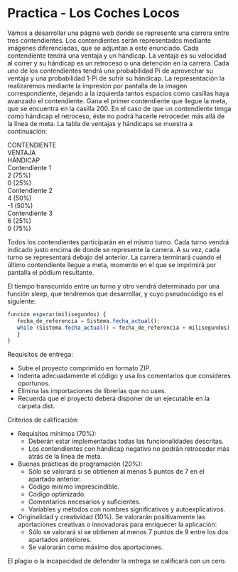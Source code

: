 # Practica - Los Coches Locos

Vamos a desarrollar una página web donde se represente una carrera entre tres contendientes.
Los contendientes serán representados mediante imágenes diferenciadas, que se adjuntan a este enunciado.
Cada contendiente tendrá una ventaja y un hándicap. La ventaja es su velocidad al correr y su hándicap es un retroceso o una detención en la carrera. Cada uno de los contendientes tendrá una probabilidad Pi de aprovechar su ventaja y una probabilidad 1-Pi de sufrir su hándicap.
La representación la realizaremos mediante la impresión por pantalla de la imagen correspondiente, dejando a la izquierda tantos espacios como casillas haya avanzado el contendiente. Gana el primer contendiente que llegue la meta, que se encuentra en la casilla 200.
En el caso de que un contendiente tenga como hándicap el retroceso, éste no podrá hacerle retroceder más allá de la línea de meta.
La tabla de ventajas y hándicaps se muestra a continuación:

CONTENDIENTE  
VENTAJA  
HÁNDICAP  
Contendiente 1  
2 (75%)  
0 (25%)  
Contendiente 2  
4 (50%)  
-1 (50%)  
Contendiente 3  
6 (25%)  
0 (75%)  

Todos los contendientes participarán en el mismo turno. Cada turno vendrá indicado justo encima de donde se represente la carrera. A su vez, cada turno se representará debajo del anterior.
La carrera terminará cuando el último contendiente llegue a meta, momento en el que se imprimirá por pantalla el pódium resultante.

El tiempo transcurrido entre un turno y otro vendrá determinado por una función sleep, que tendremos que desarrollar, y cuyo pseudocódigo es el siguiente:

```javascript
función esperar(milisegundos) {
   fecha_de_referencia = Sistema.fecha_actual();
   while (Sistema.fecha_actual() < fecha_de_referencia + milisegundos) {
   }
}
```

Requisitos de entrega:

* Sube el proyecto comprimido en formato ZIP.
* Indenta adecuadamente el código y usa los comentarios que consideres oportunos.
* Elimina las importaciones de librerías que no uses.
* Recuerda que el proyecto deberá disponer de un ejecutable en la carpeta dist.
    
Criterios de calificación:

* Requisitos mínimos (70%):
  * Deberán estar implementadas todas las funcionalidades descritas.
  * Los contendientes con hándicap negativo no podrán retroceder más atrás de la línea de meta.
* Buenas prácticas de programación (20%):
  * Sólo se valorará si se obtienen al menos 5 puntos de 7 en el apartado anterior.
  * Código mínimo imprescindible.
  * Código optimizado.
  * Comentarios necesarios y suficientes.
  * Variables y métodos con nombres significativos y autoexplicativos.
* Originalidad y creatividad (10%). Se valorarán positivamente las aportaciones creativas o innovadoras para enriquecer la aplicación:
  * Sólo se valorará si se obtienen al menos 7 puntos de 9 entre los dos apartados anteriores.
  * Se valorarán como máximo dos aportaciones.
  
El plagio o la incapacidad de defender la entrega se calificará con un cero.
